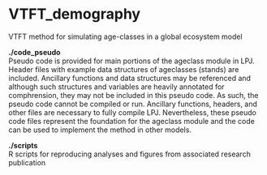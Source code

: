 # VTFT_demography
VTFT method for simulating age-classes in a global ecosystem model 

__./code_pseudo__<br/>
Pseudo code is provided for main portions of the ageclass module in LPJ. Header files with example data structures of ageclasses (stands) are included. Ancillary functions and data structures may be referenced and although such structures and variables are heavily annotated for comphrension, they may not be included in this pseudo code. As such, the pseudo code cannot be compiled or run. Ancillary functions, headers, and other files are necessary to fully compile LPJ. Nevertheless, these pseudo code files represent the foundation for the ageclass module and the code can be used to implement the method in other models.

__./scripts__<br/>
R scripts for reproducing analyses and figures from associated research publication


